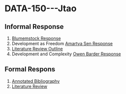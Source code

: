 # DATA-150---Jtao

## Informal Response
1. [Blumemstock Response](https://jialut.github.io/DATA-150---Jtao//Blumenstock%20Response.html)
2. Development as Freedom [Amartya Sen Response](https://Jialut.github.io/DATA-150---Jtao//Amartya%20Sen%20Response.html)
3. [Literature Review Outline](https://Jialut.github.io/DATA-150---Jtao//Literature%20Review%20Outline.html)
4. Development and Complexity [Owen Barder Response](https://Jialut.github.io/DATA-150---Jtao//Owen%20Barder%20Response.html)

## Formal Respons
1. [Annotated Bibliography](https://jialut.github.io/DATA-150---Jtao//Annotated%20Bibliography.html)
2. [Literature Review](...)

